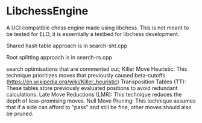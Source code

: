 # LibchessEngine
A UCI compatible chess engine made using libchess. This is not meant to be tested for ELO, it is essentially a testbed for libchess development.

Shared hash table approach is in search-sht.cpp

Root splitting approach is in search-rs.cpp


search optimisations that are commented out; 
Killer Move Heuristic: This technique prioritizes moves that previously caused beta-cutoffs. (https://en.wikipedia.org/wiki/Killer_heuristic) 
Transposition Tables (TT): These tables store previously evaluated positions to avoid redundant calculations.
Late Move Reductions (LMR): This technique reduces the depth of less-promising moves.
Null Move Pruning: This technique assumes that if a side can afford to "pass" and still be fine, other moves should also be pruned.